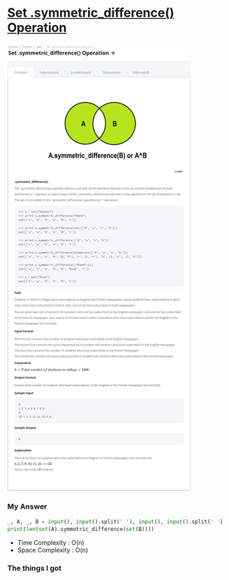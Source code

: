 # [Set .symmetric_difference() Operation](https://www.hackerrank.com/challenges/py-set-symmetric-difference-operation/problem)

![image](Problem.png)



### My Answer

```python
_, A, _, B = input(), input().split(' '), input(), input().split(' ')
print(len(set(A).symmetric_difference(set(B))))
```

* Time Complexity : O(n)
* Space Complexity : O(n)



### The things I got
